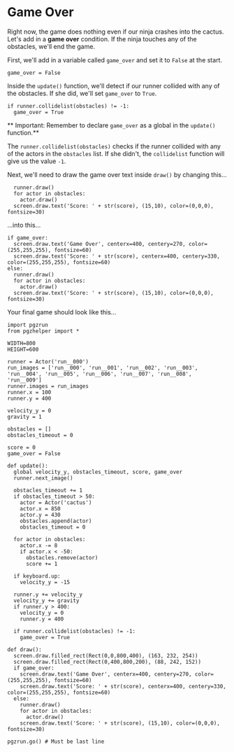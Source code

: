 Game Over
===
Right now, the game does nothing even if our ninja crashes into the cactus. Let's add in a **game over** condition. If the ninja touches any of the obstacles, we'll end the game.

First, we'll add in a variable called ```game_over``` and set it to ```False``` at the start.

```
game_over = False
```

Inside the ```update()``` function, we'll detect if our runner collided with any of the obstacles. If she did, we'll set ```game_over``` to ```True```.

```
if runner.collidelist(obstacles) != -1:
  game_over = True
```

** Important: Remember to declare ```game_over``` as a global in the ```update()``` function.**

The ```runner.collidelist(obstacles)``` checks if the runner collided with any of the actors in the ```obstacles``` list. If she didn't, the ```collidelist``` function will give us the value ```-1```.

Next, we'll need to draw the game over text inside ```draw()``` by changing this...

```
  runner.draw()
  for actor in obstacles:
    actor.draw()
  screen.draw.text('Score: ' + str(score), (15,10), color=(0,0,0), fontsize=30)
```

...into this...

```
if game_over:
  screen.draw.text('Game Over', centerx=400, centery=270, color=(255,255,255), fontsize=60)
  screen.draw.text('Score: ' + str(score), centerx=400, centery=330, color=(255,255,255), fontsize=60)
else:
  runner.draw()
  for actor in obstacles:
    actor.draw()
  screen.draw.text('Score: ' + str(score), (15,10), color=(0,0,0), fontsize=30)
```

Your final game should look like this...

```
import pgzrun
from pgzhelper import *

WIDTH=800
HEIGHT=600

runner = Actor('run__000')
run_images = ['run__000', 'run__001', 'run__002', 'run__003', 'run__004', 'run__005', 'run__006', 'run__007', 'run__008', 'run__009']
runner.images = run_images
runner.x = 100
runner.y = 400

velocity_y = 0
gravity = 1

obstacles = []
obstacles_timeout = 0

score = 0
game_over = False

def update():
  global velocity_y, obstacles_timeout, score, game_over
  runner.next_image()

  obstacles_timeout += 1
  if obstacles_timeout > 50:
    actor = Actor('cactus')
    actor.x = 850
    actor.y = 430
    obstacles.append(actor)
    obstacles_timeout = 0

  for actor in obstacles:
    actor.x -= 8
    if actor.x < -50:
      obstacles.remove(actor)
      score += 1

  if keyboard.up:
    velocity_y = -15

  runner.y += velocity_y
  velocity_y += gravity
  if runner.y > 400:
    velocity_y = 0
    runner.y = 400

  if runner.collidelist(obstacles) != -1:
    game_over = True

def draw():
  screen.draw.filled_rect(Rect(0,0,800,400), (163, 232, 254))
  screen.draw.filled_rect(Rect(0,400,800,200), (88, 242, 152))
  if game_over:
    screen.draw.text('Game Over', centerx=400, centery=270, color=(255,255,255), fontsize=60)
    screen.draw.text('Score: ' + str(score), centerx=400, centery=330, color=(255,255,255), fontsize=60)
  else:
    runner.draw()
    for actor in obstacles:
      actor.draw()
    screen.draw.text('Score: ' + str(score), (15,10), color=(0,0,0), fontsize=30)

pgzrun.go() # Must be last line
```